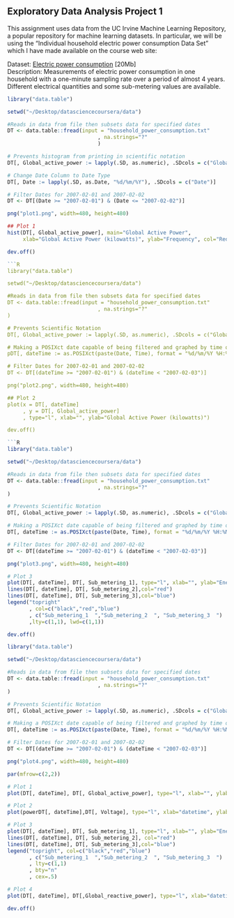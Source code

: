 ## Exploratory Data Analysis Project 1

This assignment uses data from the UC Irvine Machine Learning Repository, a popular repository for machine learning datasets. In particular, we will be using the “Individual household electric power consumption Data Set” which I have made available on the course web site:

Dataset:
[Electric power consumption](https://d396qusza40orc.cloudfront.net/exdata%2Fdata%2Fhousehold_power_consumption.zip) [20Mb]
</br>Description: Measurements of electric power consumption in one household with a one-minute sampling rate over a period of almost 4 years. Different electrical quantities and some sub-metering values are available.
```R
library("data.table")

setwd("~/Desktop/datasciencecoursera/data")

#Reads in data from file then subsets data for specified dates
DT <- data.table::fread(input = "household_power_consumption.txt"
                             , na.strings="?"
                             )

# Prevents histogram from printing in scientific notation
DT[, Global_active_power := lapply(.SD, as.numeric), .SDcols = c("Global_active_power")]

# Change Date Column to Date Type
DT[, Date := lapply(.SD, as.Date, "%d/%m/%Y"), .SDcols = c("Date")]

# Filter Dates for 2007-02-01 and 2007-02-02
DT <- DT[(Date >= "2007-02-01") & (Date <= "2007-02-02")]

png("plot1.png", width=480, height=480)

## Plot 1
hist(DT[, Global_active_power], main="Global Active Power", 
     xlab="Global Active Power (kilowatts)", ylab="Frequency", col="Red")

dev.off()

```R
library("data.table")

setwd("~/Desktop/datasciencecoursera/data")

#Reads in data from file then subsets data for specified dates
DT <- data.table::fread(input = "household_power_consumption.txt"
                             , na.strings="?"
)

# Prevents Scientific Notation
DT[, Global_active_power := lapply(.SD, as.numeric), .SDcols = c("Global_active_power")]

# Making a POSIXct date capable of being filtered and graphed by time of day
pDT[, dateTime := as.POSIXct(paste(Date, Time), format = "%d/%m/%Y %H:%M:%S")]

# Filter Dates for 2007-02-01 and 2007-02-02
DT <- DT[(dateTime >= "2007-02-01") & (dateTime < "2007-02-03")]

png("plot2.png", width=480, height=480)

## Plot 2
plot(x = DT[, dateTime]
     , y = DT[, Global_active_power]
     , type="l", xlab="", ylab="Global Active Power (kilowatts)")

dev.off()

```R
library("data.table")

setwd("~/Desktop/datasciencecoursera/data")

#Reads in data from file then subsets data for specified dates
DT <- data.table::fread(input = "household_power_consumption.txt"
                             , na.strings="?"
)

# Prevents Scientific Notation
DT[, Global_active_power := lapply(.SD, as.numeric), .SDcols = c("Global_active_power")]

# Making a POSIXct date capable of being filtered and graphed by time of day
DT[, dateTime := as.POSIXct(paste(Date, Time), format = "%d/%m/%Y %H:%M:%S")]

# Filter Dates for 2007-02-01 and 2007-02-02
DT <- DT[(dateTime >= "2007-02-01") & (dateTime < "2007-02-03")]

png("plot3.png", width=480, height=480)

# Plot 3
plot(DT[, dateTime], DT[, Sub_metering_1], type="l", xlab="", ylab="Energy sub metering")
lines(DT[, dateTime], DT[, Sub_metering_2],col="red")
lines(DT[, dateTime], DT[, Sub_metering_3],col="blue")
legend("topright"
       , col=c("black","red","blue")
       , c("Sub_metering_1  ","Sub_metering_2  ", "Sub_metering_3  ")
       ,lty=c(1,1), lwd=c(1,1))

dev.off()
```




```R
library("data.table")

setwd("~/Desktop/datasciencecoursera/data")

#Reads in data from file then subsets data for specified dates
DT <- data.table::fread(input = "household_power_consumption.txt"
                             , na.strings="?"
)

# Prevents Scientific Notation
DT[, Global_active_power := lapply(.SD, as.numeric), .SDcols = c("Global_active_power")]

# Making a POSIXct date capable of being filtered and graphed by time of day
DT[, dateTime := as.POSIXct(paste(Date, Time), format = "%d/%m/%Y %H:%M:%S")]

# Filter Dates for 2007-02-01 and 2007-02-02
DT <- DT[(dateTime >= "2007-02-01") & (dateTime < "2007-02-03")]

png("plot4.png", width=480, height=480)

par(mfrow=c(2,2))

# Plot 1
plot(DT[, dateTime], DT[, Global_active_power], type="l", xlab="", ylab="Global Active Power")

# Plot 2
plot(powerDT[, dateTime],DT[, Voltage], type="l", xlab="datetime", ylab="Voltage")

# Plot 3
plot(DT[, dateTime], DT[, Sub_metering_1], type="l", xlab="", ylab="Energy sub metering")
lines(DT[, dateTime], DT[, Sub_metering_2], col="red")
lines(DT[, dateTime], DT[, Sub_metering_3],col="blue")
legend("topright", col=c("black","red","blue")
       , c("Sub_metering_1  ","Sub_metering_2  ", "Sub_metering_3  ")
       , lty=c(1,1)
       , bty="n"
       , cex=.5) 

# Plot 4
plot(DT[, dateTime], DT[,Global_reactive_power], type="l", xlab="datetime", ylab="Global_reactive_power")

dev.off()
```
